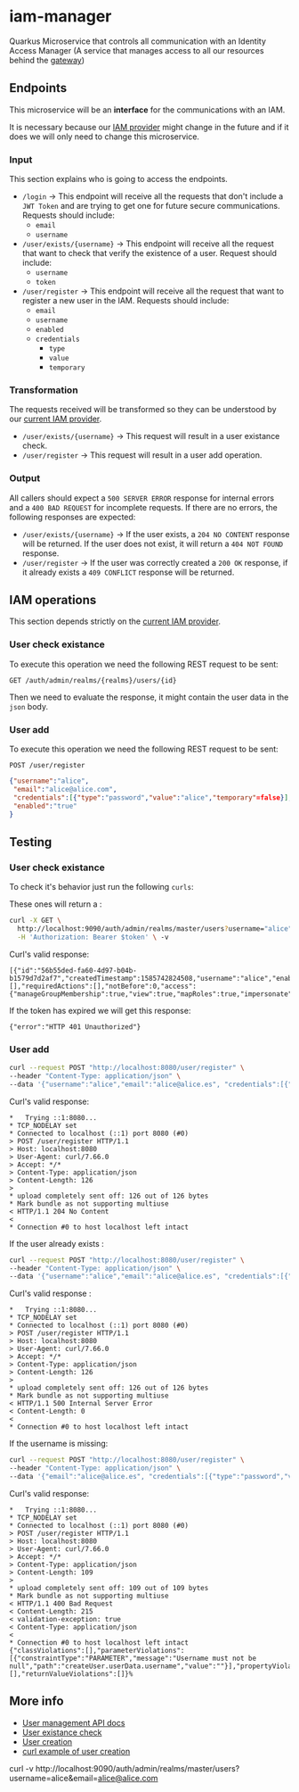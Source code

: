 # iam-manager

Quarkus Microservice that controls all communication with an Identity Access Manager (A service that manages access to all our resources behind the [gateway](https://www.keycloak.org/documentation))

## Endpoints

This microservice will be an **interface** for the communications with an IAM. 

It is necessary because our [IAM provider](https://access.redhat.com/products/identity-management) might change in the future and if it does we will only need to change this microservice.

### Input

This section explains who is going to access the endpoints.

* `/login` &rarr; This endpoint will receive all the requests that don't include a `JWT Token` and are trying to get one for future secure communications. Requests should include:
  * `email`
  * `username`
* `/user/exists/{username}` &rarr; This endpoint will receive all the request that want to check that verify the existence of a user. Request should include:
  * `username`
  * `token`
* `/user/register` &rarr; This endpoint will receive all the request that want to register a new user in the IAM. Requests should include: 
  * `email`
  * `username`
  * `enabled `
  * `credentials`
    * `type`
    * `value`
    * `temporary`

### Transformation

The requests received will be transformed so they can be understood by our [current IAM provider](https://access.redhat.com/products/identity-management).

* `/user/exists/{username}` &rarr; This request will result in a user existance check.
* `/user/register` &rarr; This request will result in a user add operation.

### Output

All callers should expect a `500 SERVER ERROR` response for internal errors and a `400 BAD REQUEST` for incomplete requests. If there are no errors, the following responses are expected:

* `/user/exists/{username}` &rarr; If the user exists, a `204 NO CONTENT` response will be returned. If the user does not exist, it will return a `404 NOT FOUND` response.
* `/user/register` &rarr; If the user was correctly created a `200 OK` response, if it already exists a `409 CONFLICT` response will be returned.

## IAM operations

This section depends strictly on the [current IAM provider](https://access.redhat.com/products/identity-management).

### User check existance

To execute this operation we need the following REST request to be sent:

```
GET /auth/admin/realms/{realms}/users/{id}
```

Then we need to evaluate the response, it might contain the user data in the `json` body.

### User add

To execute this operation we need the following REST request to be sent:

```
POST /user/register
```

```json
{"username":"alice",
 "email":"alice@alice.com", 
 "credentials":[{"type":"password","value":"alice","temporary"=false}],
 "enabled":"true"
}
```



## Testing

### User check existance

To check it's behavior just run the following `curls`:

These ones will return a  :

```bash
curl -X GET \
  http://localhost:9090/auth/admin/realms/master/users?username="alice" \
  -H 'Authorization: Bearer $token' \ -v                        
```

Curl's valid response:

```
[{"id":"56b55ded-fa60-4d97-b04b-b1579d7d2af7","createdTimestamp":1585742824508,"username":"alice","enabled":true,"totp":false,"emailVerified":false,"firstName":"Alice","lastName":"Alice","email":"alice@alice.com","disableableCredentialTypes":[],"requiredActions":[],"notBefore":0,"access":{"manageGroupMembership":true,"view":true,"mapRoles":true,"impersonate":true,"manage":true}}]
```

If the token has expired we will get this response:

```
{"error":"HTTP 401 Unauthorized"}
```



### User add

```bash
curl --request POST "http://localhost:8080/user/register" \
--header "Content-Type: application/json" \
--data '{"username":"alice","email":"alice@alice.es", "credentials":[{"type":"password","value":"alice","temporary":false}], "enabled":"true"}' -v                     
```

Curl's valid response:

```
*   Trying ::1:8080...
* TCP_NODELAY set
* Connected to localhost (::1) port 8080 (#0)
> POST /user/register HTTP/1.1
> Host: localhost:8080
> User-Agent: curl/7.66.0
> Accept: */*
> Content-Type: application/json
> Content-Length: 126
> 
* upload completely sent off: 126 out of 126 bytes
* Mark bundle as not supporting multiuse
< HTTP/1.1 204 No Content
< 
* Connection #0 to host localhost left intact
```

If the user already exists :

```bash
curl --request POST "http://localhost:8080/user/register" \
--header "Content-Type: application/json" \
--data '{"username":"alice","email":"alice@alice.es", "credentials":[{"type":"password","value":"alice","temporary":false}], "enabled":"true"}' -v                     
```

Curl's valid response :

```
*   Trying ::1:8080...
* TCP_NODELAY set
* Connected to localhost (::1) port 8080 (#0)
> POST /user/register HTTP/1.1
> Host: localhost:8080
> User-Agent: curl/7.66.0
> Accept: */*
> Content-Type: application/json
> Content-Length: 126
> 
* upload completely sent off: 126 out of 126 bytes
* Mark bundle as not supporting multiuse
< HTTP/1.1 500 Internal Server Error
< Content-Length: 0
< 
* Connection #0 to host localhost left intact
```



If the username is missing:

```bash
curl --request POST "http://localhost:8080/user/register" \
--header "Content-Type: application/json" \
--data '{"email":"alice@alice.es", "credentials":[{"type":"password","value":"alice","temporary":false}], "enabled":"true"}' -v                     
```

Curl's valid response:

```
*   Trying ::1:8080...
* TCP_NODELAY set
* Connected to localhost (::1) port 8080 (#0)
> POST /user/register HTTP/1.1
> Host: localhost:8080
> User-Agent: curl/7.66.0
> Accept: */*
> Content-Type: application/json
> Content-Length: 109
> 
* upload completely sent off: 109 out of 109 bytes
* Mark bundle as not supporting multiuse
< HTTP/1.1 400 Bad Request
< Content-Length: 215
< validation-exception: true
< Content-Type: application/json
< 
* Connection #0 to host localhost left intact
{"classViolations":[],"parameterViolations":[{"constraintType":"PARAMETER","message":"Username must not be null","path":"createUser.userData.username","value":""}],"propertyViolations":[],"returnValueViolations":[]}%  
```





## More info

* [User management API docs](https://www.keycloak.org/docs-api/9.0/rest-api/index.html#_users_resource)
* [User existance check](https://stackoverflow.com/questions/52726048/keycloak-how-to-check-if-username-and-email-exists)
* [User creation](https://stackoverflow.com/questions/52440546/create-user-on-keycloack-from-curl-command)
* [curl example of user creation](https://issues.redhat.com/browse/KEYCLOAK-5383)

curl -v http://localhost:9090/auth/admin/realms/master/users?username=alice&email=alice@alice.com